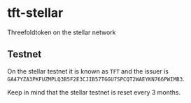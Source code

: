 # tft-stellar

Threefoldtoken on the stellar network

## Testnet

On the stellar testnet it is known as `TFT` and the issuer is `GA47YZA3PKFUZMPLQ3B5F2E3CJIB57TGGU7SPCQT2WAEYKN766PWIMB3`.

Keep in mind that the stellar testnet is reset every 3 months.

